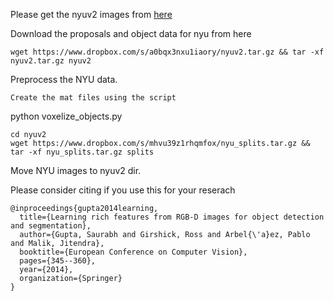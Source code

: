 
Please get the nyuv2 images from [here](https://cs.nyu.edu/~silberman/datasets/nyu_depth_v2.html)

Download the proposals and object data for nyu from here

```
wget https://www.dropbox.com/s/a0bqx3nxu1iaory/nyuv2.tar.gz && tar -xf nyuv2.tar.gz nyuv2
```

Preprocess the NYU data.
```
Create the mat files using the script

```
python voxelize_objects.py

```
cd nyuv2
wget https://www.dropbox.com/s/mhvu39z1rhqmfox/nyu_splits.tar.gz && tar -xf nyu_splits.tar.gz splits
```



Move NYU images to nyuv2 dir.




Please consider citing if you use this for your reserach

```
@inproceedings{gupta2014learning,
  title={Learning rich features from RGB-D images for object detection and segmentation},
  author={Gupta, Saurabh and Girshick, Ross and Arbel{\'a}ez, Pablo and Malik, Jitendra},
  booktitle={European Conference on Computer Vision},
  pages={345--360},
  year={2014},
  organization={Springer}
}
```
